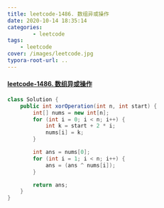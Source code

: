 ```yaml
---
title: leetcode-1486. 数组异或操作
date: 2020-10-14 18:35:14
categories: 
		- leetcode
tags: 
	- leetcode
cover: /images/leetcode.jpg
typora-root-url: ..
---
```


#### [leetcode-1486. 数组异或操作](https://leetcode-cn.com/problems/xor-operation-in-an-array/)

```java
class Solution {
    public int xorOperation(int n, int start) {
        int[] nums = new int[n];
        for (int i = 0; i < n; i++) {
            int k = start + 2 * i;
            nums[i] = k;
        }

        int ans = nums[0];
        for (int i = 1; i < n; i++) {
            ans = (ans ^ nums[i]);
        }

        return ans;
    }
}
```


